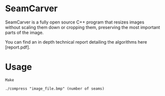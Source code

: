# SeamCarver

SeamCarver is a fully open source C++ program that resizes images without scaling them down or cropping them, preserving the most important parts of the image.

You can find an in depth technical report detailing the algorithms here [report.pdf].


# Usage
`Make`

`./compress "image_file.bmp" (number of seams)`

